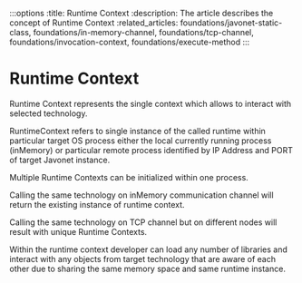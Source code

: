 :::options
:title: Runtime Context
:description: The article describes the concept of Runtime Context
:related_articles: foundations/javonet-static-class, foundations/in-memory-channel, foundations/tcp-channel, foundations/invocation-context, foundations/execute-method
:::

# Runtime Context

Runtime Context represents the single context which allows to interact with selected technology.  

RuntimeContext refers to single instance of the called runtime within particular target OS process either the local currently running process (inMemory) or particular remote process identified by IP Address and PORT of target Javonet instance.  

Multiple Runtime Contexts can be initialized within one process.  

Calling the same technology on inMemory communication channel will return the existing instance of runtime context.  

Calling the same technology on TCP channel but on different nodes will result with unique Runtime Contexts.  

Within the runtime context developer can load any number of libraries and interact with any objects from target technology that are aware of each other due to sharing the same memory space and same runtime instance.


